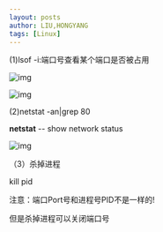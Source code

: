```yaml
---
layout: posts
author: LIU,HONGYANG
tags: [Linux]
---
```








(1)lsof -i:端口号查看某个端口是否被占用

![img](https://img2018.cnblogs.com/blog/1067977/201910/1067977-20191019131607669-1008164825.png)

 

 

 

![img](https://img2018.cnblogs.com/blog/1067977/201910/1067977-20191019131946429-201691523.png)

 

 

 

(2)netstat -an|grep 80

**netstat** -- show network status

![img](https://img2018.cnblogs.com/blog/1067977/201910/1067977-20191019132237549-1129622490.png)

 （3）杀掉进程

kill pid

 

注意：端口Port号和进程号PID不是一样的!

但是杀掉进程可以关闭端口号